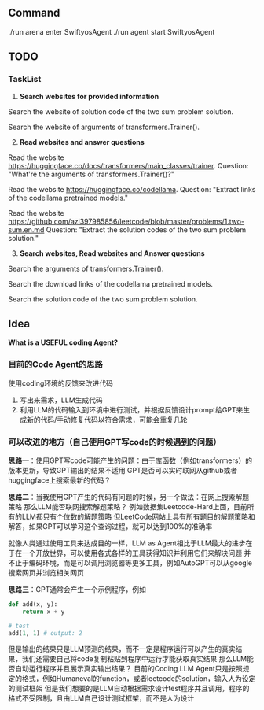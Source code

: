 ## Command
./run arena enter SwiftyosAgent
./run agent start SwiftyosAgent

## TODO
### TaskList
1. **Search websites for provided information**

Search the website of solution code of the two sum problem solution.

Search the website of arguments of transformers.Trainer().

2. **Read websites and answer questions**

Read the website https://huggingface.co/docs/transformers/main_classes/trainer. 
Question: "What're the arguments of transformers.Trainer()?"

Read the website https://huggingface.co/codellama. 
Question: "Extract links of the codellama pretrained models."

Read the website https://github.com/azl397985856/leetcode/blob/master/problems/1.two-sum.en.md
Question: "Extract the solution codes of the two sum problem solution."

3. **Search websites, Read websites and Answer questions**

Search the arguments of transformers.Trainer().

Search the download links of the codellama pretrained models.

Search the solution code of the two sum problem solution.

## Idea
**What is a USEFUL coding Agent?**

### 目前的Code Agent的思路
使用coding环境的反馈来改进代码
1. 写出来需求，LLM生成代码
2. 利用LLM的代码输入到环境中进行测试，并根据反馈设计prompt给GPT来生成新的代码/手动修复代码以符合需求，可能会重复几轮

### 可以改进的地方（自己使用GPT写code的时候遇到的问题）
**思路一**：使用GPT写code可能产生的问题：由于库函数（例如transformers）的版本更新，导致GPT输出的结果不适用
GPT是否可以实时联网从github或者huggingface上搜索最新的代码？

**思路二**：当我使用GPT产生的代码有问题的时候，另一个做法：在网上搜索解题策略
那么LLM能否联网搜索解题策略？
例如数据集Leetcode-Hard上面，目前所有的LLM都只有个位数的解题策略
但LeetCode网站上具有所有题目的解题策略和解答，如果GPT可以学习这个查询过程，就可以达到100%的准确率

就像人类通过使用工具来达成目的一样，LLM as Agent相比于LLM最大的进步在于在一个开放世界，可以使用各式各样的工具获得知识并利用它们来解决问题
并不止于编码环境，而是可以调用浏览器等更多工具，例如AutoGPT可以从google搜索网页并浏览相关网页

**思路三**：GPT通常会产生一个示例程序，例如
```python
def add(x, y):
    return x + y

# test
add(1, 1) # output: 2
```
但是输出的结果只是LLM预测的结果，而不一定是程序运行可以产生的真实结果，我们还需要自己将code复制粘贴到程序中运行才能获取真实结果
那么LLM能否自动运行程序并且展示真实输出结果？
目前的Coding LLM Agent只是按照规定的格式，例如Humaneval的function，或者leetcode的solution，输入人为设定的测试框架
但是我们想要的是LLM自动根据需求设计test程序并且调用，程序的格式不受限制，且由LLM自己设计测试框架，而不是人为设计


